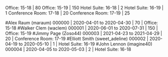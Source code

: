 Office:          15-18 |  80
Office:          15-19 | 150
Hotel Suite:     16-18 |   2
Hotel Suite:     16-19 |   1
Conference Room: 17-18 |  20
Conference Room: 17-19 |  25

#Alex Raum (maraum)
   000000 | 2020-04-01 to 2020-04-30 |  70 | Office:          15-18
#Walker Clem (waclem)
   000001 | 2020-06-01 to 2020-07-31 | 150 | Office:          15-19
#Jimmy Page (Zoso44)
   000003 | 2021-04-23 to 2021-04-29 |  20 | Conference Room: 17-19
#Elliott Smith (sweet_adeline)
   000002 | 2020-04-19 to 2020-05-10 |   1 | Hotel Suite:     16-19
#John Lennon (imagine40)
   000004 | 2020-04-05 to 2020-05-03 |   2 | Hotel Suite:     16-18

